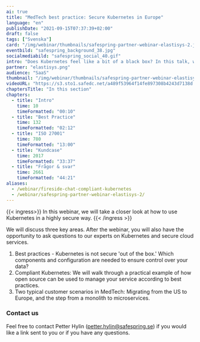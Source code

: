 ```yaml
---
ai: true
title: "MedTech best practice: Secure Kubernetes in Europe"
language: "en"
publishDate: "2021-09-15T07:37:39+02:00"
draft: false
tags: ["Svenska"]
card: "/img/webinar/thumbnails/safespring-partner-webinar-elastisys-2.jpg"
eventbild: "safespring_background_38.jpg"
socialmediabild: "safespring_social_40.gif"
intro: "Does Kubernetes feel like a bit of a black box? In this talk, we’ll cover how to use Kubernetes securely in production."
partner: "elastisys.png"
audience: "SaaS"
thumbnail: "/img/webinar/thumbnails/safespring-partner-webinar-elastisys-2.jpg"
videoURL: "https://s3.sto1.safedc.net/a489f53964f14fe897308b4243d7138d:processedvideos/safespring-partner-webinar-elastisys-2/master.m3u8"
chaptersTitle: "In this section"
chapters:
  - title: "Intro"
    time: 10
    timeFormatted: "00:10"
  - title: "Best Practice"
    time: 132
    timeFormatted: "02:12"
  - title: "ISO 27001"
    time: 780
    timeFormatted: "13:00"
  - title: "Kundcase"
    time: 2017
    timeFormatted: "33:37"
  - title: "Frågor & svar"
    time: 2661
    timeFormatted: "44:21"
aliases:
  - /webinar/fireside-chat-compliant-kubernetes
  - /webinar/safespring-partner-webinar-elastisys-2/
---
```

{{< ingress>}}
In this webinar, we will take a closer look at how to use Kubernetes in a highly secure way.
{{< /ingress >}}

We will discuss three key areas. After the webinar, you will also have the opportunity to ask questions to our experts on Kubernetes and secure cloud services.

1. Best practices - Kubernetes is not secure 'out of the box.' Which components and configuration are needed to ensure control over your data?
2. Compliant Kubernetes: We will walk through a practical example of how open source can be used to manage your service according to best practices.
3. Two typical customer scenarios in MedTech: Migrating from the US to Europe, and the step from a monolith to microservices.

### Contact us

Feel free to contact Petter Hylin (petter.hylin@safespring.se) if you would like a link sent to you or if you have any questions.